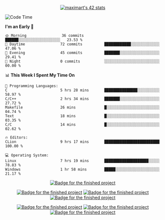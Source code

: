 <p align="center">
<a href="https://github.com/oakoudad/badge42"><img src="https://badge.mediaplus.ma/greenbinary/maximart?1337Badge=off&UM6P=off&42Network=off" alt="maximart's 42 stats" /></a>
</p>

<!--START_SECTION:waka-->
![Code Time](http://img.shields.io/badge/Code%20Time-131%20hrs%2048%20mins-blue)

**I'm an Early 🐤** 

```text
🌞 Morning                36 commits          ██████░░░░░░░░░░░░░░░░░░░   23.53 % 
🌆 Daytime                72 commits          ████████████░░░░░░░░░░░░░   47.06 % 
🌃 Evening                45 commits          ███████░░░░░░░░░░░░░░░░░░   29.41 % 
🌙 Night                  0 commits           ░░░░░░░░░░░░░░░░░░░░░░░░░   00.00 % 
```


📊 **This Week I Spent My Time On** 

```text
💬 Programming Languages: 
C                        5 hrs 28 mins       ███████████████░░░░░░░░░░   58.97 % 
C/C++                    2 hrs 34 mins       ███████░░░░░░░░░░░░░░░░░░   27.72 % 
Makefile                 26 mins             █░░░░░░░░░░░░░░░░░░░░░░░░   04.74 % 
Text                     18 mins             █░░░░░░░░░░░░░░░░░░░░░░░░   03.35 % 
C/C                      14 mins             █░░░░░░░░░░░░░░░░░░░░░░░░   02.62 % 

🔥 Editors: 
CLion                    9 hrs 17 mins       █████████████████████████   100.00 % 

💻 Operating System: 
Linux                    7 hrs 19 mins       ████████████████████░░░░░   78.83 % 
Windows                  1 hr 58 mins        █████░░░░░░░░░░░░░░░░░░░░   21.17 % 
```


<!--END_SECTION:waka-->
<p align="center">
<a href="https://github.com/Manomania/libft"><img src="https://raw.githubusercontent.com/ayogun/42-project-badges/refs/heads/main/badges/libftm.png" alt="Badge for the finished project" /></a>
</p>
<p align="center">
<a href="https://github.com/Manomania/ft_printf"><img src="https://raw.githubusercontent.com/ayogun/42-project-badges/refs/heads/main/badges/ft_printfm.png" alt="Badge for the finished project" /></a>
<a href="https://github.com/Manomania/Get_next_line"><img src="https://raw.githubusercontent.com/ayogun/42-project-badges/refs/heads/main/badges/get_next_linem.png" alt="Badge for the finished project" /></a>
<a href="https://github.com/Manomania/Born2beroot"><img src="https://raw.githubusercontent.com/ayogun/42-project-badges/refs/heads/main/badges/born2beroote.png" alt="Badge for the finished project" /></a>
</p>
<p align="center">
<a href="https://github.com/Manomania/minitalk"><img src="https://raw.githubusercontent.com/ayogun/42-project-badges/refs/heads/main/badges/minitalkm.png" alt="Badge for the finished project" /></a>
<a href="https://github.com/Manomania/push_swap"><img src="https://raw.githubusercontent.com/ayogun/42-project-badges/refs/heads/main/badges/push_swapm.png" alt="Badge for the finished project" /></a>
<a href="https://github.com/Manomania/so_long"><img src="https://raw.githubusercontent.com/ayogun/42-project-badges/refs/heads/main/badges/so_longm.png" alt="Badge for the finished project" /></a>
</p>
